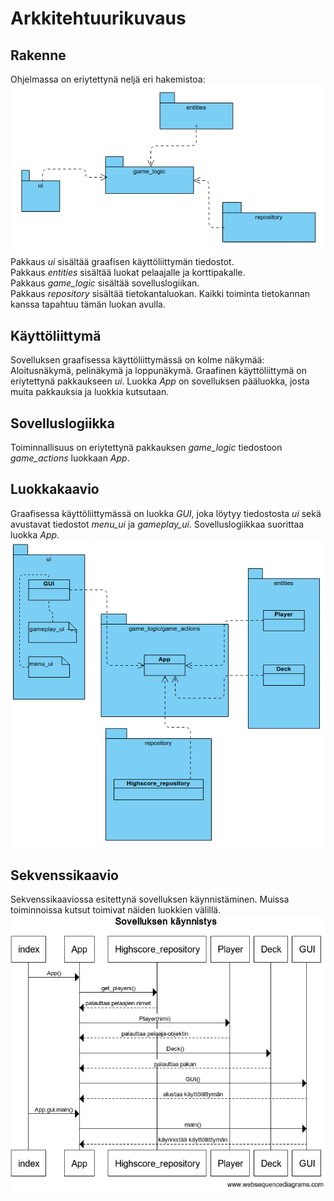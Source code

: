 <h1> Arkkitehtuurikuvaus </h1>

<h2>Rakenne</h2>

Ohjelmassa on eriytettynä neljä eri hakemistoa: <br>
![Rakennekuvaus](./kuvat/rakennekuvaus.png)
<br>
Pakkaus <i>ui</i> sisältää graafisen käyttöliittymän tiedostot. <br>
Pakkaus <i>entities</i> sisältää luokat pelaajalle ja korttipakalle. <br>
Pakkaus <i>game_logic</i> sisältää sovelluslogiikan. <br>
Pakkaus <i>repository</i> sisältää tietokantaluokan. Kaikki toiminta tietokannan kanssa tapahtuu tämän luokan avulla.

<h2>Käyttöliittymä</h2>

Sovelluksen graafisessa käyttöliittymässä on kolme näkymää: Aloitusnäkymä, pelinäkymä ja loppunäkymä. Graafinen käyttöliittymä on eriytettynä pakkaukseen <i>ui</i>. 
Luokka <i>App</i> on sovelluksen pääluokka, josta muita pakkauksia ja luokkia kutsutaan.

<h2>Sovelluslogiikka</h2>
Toiminnallisuus on eriytettynä pakkauksen <i>game_logic</i> tiedostoon <i>game_actions</i> luokkaan <i>App</i>.

<h2> Luokkakaavio</h2>

Graafisessa käyttöliittymässä on luokka <i>GUI</i>, joka löytyy tiedostosta <i>ui</i> sekä avustavat tiedostot <i>menu_ui</i> ja <i>gameplay_ui</i>. Sovelluslogiikkaa suorittaa luokka <i>App</i>.
![Luokkakaavio](./kuvat/luokkakaavio.png)

<h2> Sekvenssikaavio </h2>

Sekvenssikaaviossa esitettynä sovelluksen käynnistäminen. Muissa toiminnoissa kutsut toimivat näiden luokkien välillä.
![Sekvenssikaavio](./kuvat/sekvenssikaavio.png)